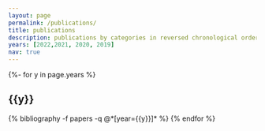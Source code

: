 ```yaml
---
layout: page
permalink: /publications/
title: publications
description: publications by categories in reversed chronological order. generated by jekyll-scholar.
years: [2022,2021, 2020, 2019]
nav: true
---
```

<!-- _pages/publications.md -->
<div class="publications">

{%- for y in page.years %}
  <h2 class="year">{{y}}</h2>
  {% bibliography -f papers -q @*[year={{y}}]* %}
{% endfor %}

</div>

